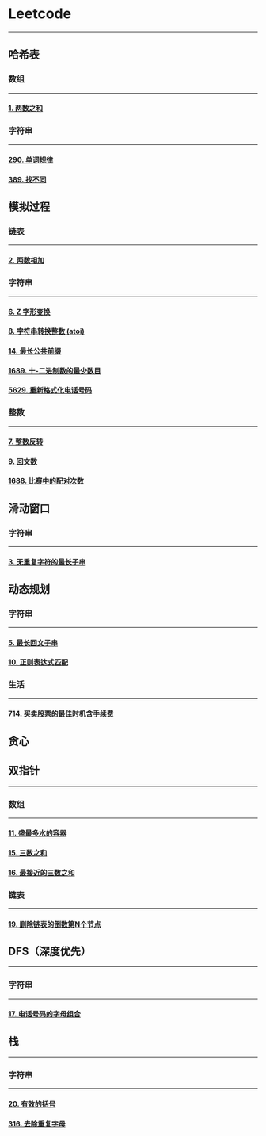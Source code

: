 # Leetcode

----



## 哈希表



### 数组

----



#### [1. 两数之和](https://leetcode-cn.com/problems/two-sum/)







### 字符串

---



#### [290. 单词规律](https://leetcode-cn.com/problems/word-pattern/)



#### [389. 找不同](https://leetcode-cn.com/problems/find-the-difference/)





## 模拟过程



### 链表

---



#### [2. 两数相加](https://leetcode-cn.com/problems/add-two-numbers/)





### 字符串

----



#### [6. Z 字形变换](https://leetcode-cn.com/problems/zigzag-conversion/)



#### [8. 字符串转换整数 (atoi)](https://leetcode-cn.com/problems/string-to-integer-atoi/)



#### [14. 最长公共前缀](https://leetcode-cn.com/problems/longest-common-prefix/)



#### [1689. 十-二进制数的最少数目](https://leetcode-cn.com/problems/partitioning-into-minimum-number-of-deci-binary-numbers/)



#### [5629. 重新格式化电话号码](https://leetcode-cn.com/problems/reformat-phone-number/)



### 整数

---



#### [7. 整数反转](https://leetcode-cn.com/problems/reverse-integer/)



#### [9. 回文数](https://leetcode-cn.com/problems/palindrome-number/)



#### [1688. 比赛中的配对次数](https://leetcode-cn.com/problems/count-of-matches-in-tournament/)







## 滑动窗口



### 字符串

---



#### [3. 无重复字符的最长子串](https://leetcode-cn.com/problems/longest-substring-without-repeating-characters/)







## 动态规划



### 字符串

---



#### [5. 最长回文子串](https://leetcode-cn.com/problems/longest-palindromic-substring/)



#### [10. 正则表达式匹配](https://leetcode-cn.com/problems/regular-expression-matching/)







### 生活

---



#### [714. 买卖股票的最佳时机含手续费](https://leetcode-cn.com/problems/best-time-to-buy-and-sell-stock-with-transaction-fee/)







## 贪心





## 双指针

---





### 数组

---



#### [11. 盛最多水的容器](https://leetcode-cn.com/problems/container-with-most-water/)



#### [15. 三数之和](https://leetcode-cn.com/problems/3sum/)



#### [16. 最接近的三数之和](https://leetcode-cn.com/problems/3sum-closest/)





### 链表

---



#### [19. 删除链表的倒数第N个节点](https://leetcode-cn.com/problems/remove-nth-node-from-end-of-list/)







## DFS（深度优先）

---



### 字符串

---



#### [17. 电话号码的字母组合](https://leetcode-cn.com/problems/letter-combinations-of-a-phone-number/)





## 栈

---



### 字符串

---



#### [20. 有效的括号](https://leetcode-cn.com/problems/valid-parentheses/)



#### [316. 去除重复字母](https://leetcode-cn.com/problems/remove-duplicate-letters/)